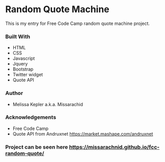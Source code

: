 # Random Quote Machine
This is my entry for Free Code Camp random quote machine project.

### Built With
+  HTML  
+  CSS  
+  Javascript  
+  Jquery  
+  Bootstrap  
+  Twitter widget  
+  Quote API

### Author
+  Melissa Kepler a.k.a. Missarachid  

### Acknowledgements
+  Free Code Camp
+ Quote API from Andruxnet https://market.mashape.com/andruxnet 

### Project can be seen here https://missarachnid.github.io/fcc-random-quote/
